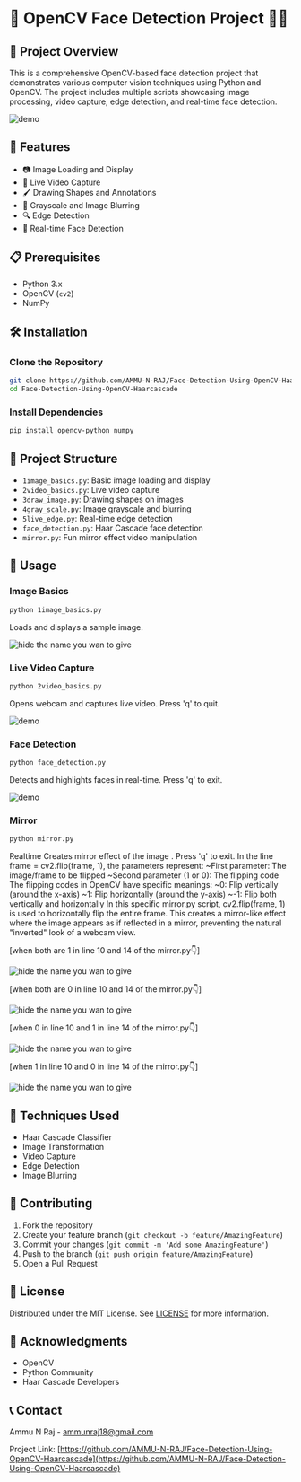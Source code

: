 # 📸 OpenCV Face Detection Project 🕵️‍♀️

## 🌟 Project Overview
This is a comprehensive OpenCV-based face detection project that demonstrates various computer vision techniques using Python and OpenCV. The project includes multiple scripts showcasing image processing, video capture, edge detection, and real-time face detection.

![demo](https://github.com/AMMU-N-RAJ/Face-Detection-Using-OpenCV-Haarcascade/blob/main/demo.gif)

## 🚀 Features
- 📷 Image Loading and Display
- 🎥 Live Video Capture
- 🖌️ Drawing Shapes and Annotations
- 🌚 Grayscale and Image Blurring
- 🔍 Edge Detection
- 👤 Real-time Face Detection

## 📋 Prerequisites
- Python 3.x
- OpenCV (`cv2`)
- NumPy

## 🛠️ Installation

### Clone the Repository
```bash
git clone https://github.com/AMMU-N-RAJ/Face-Detection-Using-OpenCV-Haarcascade.git
cd Face-Detection-Using-OpenCV-Haarcascade
```

### Install Dependencies
```bash
pip install opencv-python numpy
```

## 📂 Project Structure
- `1image_basics.py`: Basic image loading and display
- `2video_basics.py`: Live video capture
- `3draw_image.py`: Drawing shapes on images
- `4gray_scale.py`: Image grayscale and blurring
- `5live_edge.py`: Real-time edge detection
- `face_detection.py`: Haar Cascade face detection
- `mirror.py`: Fun mirror effect video manipulation

## 🎯 Usage

### Image Basics
```bash
python 1image_basics.py
```
Loads and displays a sample image.

![hide the name you wan to give ](https://github.com/user-attachments/assets/7d9f8521-66f0-47b6-ab42-04ce8634e36a)



### Live Video Capture
```bash
python 2video_basics.py
```
Opens webcam and captures live video. Press 'q' to quit.

![demo](https://github.com/AMMU-N-RAJ/Face-Detection-Using-OpenCV-Haarcascade/blob/main/demo2.gif)

### Face Detection
```bash
python face_detection.py
```
Detects and highlights faces in real-time. Press 'q' to exit.

![demo](https://github.com/AMMU-N-RAJ/Face-Detection-Using-OpenCV-Haarcascade/blob/main/demo.gif)

### Mirror 
```bash
python mirror.py
```
Realtime Creates mirror effect of the image . Press 'q' to exit.
In the line frame = cv2.flip(frame, 1), the parameters represent:
~First parameter: The image/frame to be flipped
~Second parameter (1 or 0): The flipping code
The flipping codes in OpenCV have specific meanings:
~0: Flip vertically (around the x-axis)
~1: Flip horizontally (around the y-axis)
~-1: Flip both vertically and horizontally
In this specific mirror.py script, cv2.flip(frame, 1) is used to horizontally flip the entire frame. This creates a mirror-like effect where the image appears as if reflected in a mirror, preventing the natural "inverted" look of a webcam view.

[when both are 1 in line 10 and 14 of the mirror.py👇]

![hide the name you wan to give ](https://github.com/user-attachments/assets/6a13fd60-2466-4287-8fd0-2c248d77d95d)



[when both are 0 in line 10 and 14 of the mirror.py👇]

![hide the name you wan to give ](https://github.com/user-attachments/assets/4965c0cc-377c-4187-a760-02d74832f5dc)

[when 0 in line 10 and 1 in line 14 of the mirror.py👇]

![hide the name you wan to give ](https://github.com/user-attachments/assets/cd259424-9568-4c64-9fb7-94ac9ea8797e)

[when 1 in line 10 and 0 in line 14 of the mirror.py👇]

![hide the name you wan to give ](https://github.com/user-attachments/assets/1b197b51-4a44-4167-8fa9-350cbaa7d839)


## 🔬 Techniques Used
- Haar Cascade Classifier
- Image Transformation
- Video Capture
- Edge Detection
- Image Blurring

## 🤝 Contributing
1. Fork the repository
2. Create your feature branch (`git checkout -b feature/AmazingFeature`)
3. Commit your changes (`git commit -m 'Add some AmazingFeature'`)
4. Push to the branch (`git push origin feature/AmazingFeature`)
5. Open a Pull Request

## 📜 License
Distributed under the MIT License. See [LICENSE](https://github.com/AMMU-N-RAJ/Face-Detection-Using-OpenCV-Haarcascade/blob/main/LICENSE) for more information.

## 🙌 Acknowledgments
- OpenCV
- Python Community
- Haar Cascade Developers

## 📞 Contact
Ammu N Raj - [ammunraj18@gmail.com](mailto:ammunraj18@gmail.com)

Project Link: [https://github.com/AMMU-N-RAJ/Face-Detection-Using-OpenCV-Haarcascade](https://github.com/AMMU-N-RAJ/Face-Detection-Using-OpenCV-Haarcascade)
